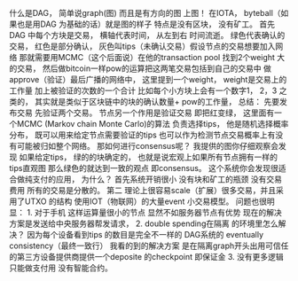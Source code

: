 什么是DAG， 简单说graph(图) 而且是有方向的图 上图！ 在IOTA， byteball（如果也是用DAG 为基础的话）就是图的样子 特点是没有区块， 没有矿工。 首先 DAG 中每个方块是交易， 横轴代表时间， 从左到右 时间流逝。 绿色代表确认的交易， 红色是部分确认， 灰色叫tips（未确认交易）假设节点的交易想要加入网络 那就需要用MCMC（这个后面说）在他的transaction pool 找到2个weight 大的交易， 然后做bitcoin一样pow的运算把这两笔交易包括到自己的交易中 做approve（验证）最后广播的网络中， 这里提到一个weight， weight是交易上的工作量 加上被验证的次数的一个合计 比如每个小方块上会有一个数字1， 2，3 之类的， 其实就是类似于区块链中的块的确认数量+ pow的工作量，  总结： 先要发布交易 先验证两个交易。 节点另一个作用是验证交易 即把红变绿， 这里面有一个MCMC (Markov chain Monte Carlo)的算法 负责选择tips， 他是随机选择概率分布， 既可以用来给定节点需要验证的tips 也可以作为检测节点交易概率上有没有可能被归如整个网络。 那如何进行consensus呢？ 我提供的图你仔细观察会发现 如果给定tips， 绿的的块确定的， 也就是说宏观上如果所有节点拥有一样的tips直观图 那么绿色的就达到一致的观点 即consensus。 这个系统你会发现很适合做纯支付的应用， 为什么？ 首先系统开销很小 没有块和矿工的瓶颈 没有交易费用 所有的交易是分散的。 第二 理论上很容易scale（扩展）很多交易，并且采用了UTXO 的结构 使用IOT（物联网）的大量event 小交易模型。 问题也很明显： 1. 对于手机 这样运算量很小的节点 显然不如服务器节点有优势 现在的解决方案是发送给中央服务器帮发请求， 2. double spending在隔离 的环境里怎么解决？ 因为每个设备看到tips 的数目是完全不一样的 DAG系统的 eventually consistency（最终一致行） 我看的到的解决方案 是在隔离graph开头出用可信任的第三方设备提供商提供一个deposite 的checkpoint 即保证金 3. 没有更多逻辑 只能做支付用 没有智能合约。
